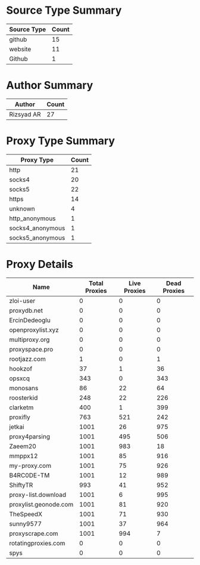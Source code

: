 # Source Type Summary

| Source Type | Count |
|-------------|-------|
| github | 15 |
| website | 11 |
| Github | 1 |


# Author Summary

| Author | Count |
|--------|-------|
| Rizsyad AR | 27 |


# Proxy Type Summary

| Proxy Type | Count |
|------------|-------|
| http | 21 |
| socks4 | 20 |
| socks5 | 22 |
| https | 14 |
| unknown | 4 |
| http_anonymous | 1 |
| socks4_anonymous | 1 |
| socks5_anonymous | 1 |


# Proxy Details

| Name | Total Proxies | Live Proxies | Dead Proxies |
|------|---------------|--------------|---------------|
| zloi-user | 0 | 0 | 0 |
| proxydb.net | 0 | 0 | 0 |
| ErcinDedeoglu | 0 | 0 | 0 |
| openproxylist.xyz | 0 | 0 | 0 |
| multiproxy.org | 0 | 0 | 0 |
| proxyspace.pro | 0 | 0 | 0 |
| rootjazz.com | 1 | 0 | 1 |
| hookzof | 37 | 1 | 36 |
| opsxcq | 343 | 0 | 343 |
| monosans | 86 | 22 | 64 |
| roosterkid | 248 | 22 | 226 |
| clarketm | 400 | 1 | 399 |
| proxifly | 763 | 521 | 242 |
| jetkai | 1001 | 26 | 975 |
| proxy4parsing | 1001 | 495 | 506 |
| Zaeem20 | 1001 | 983 | 18 |
| mmppx12 | 1001 | 85 | 916 |
| my-proxy.com | 1001 | 75 | 926 |
| B4RC0DE-TM | 1001 | 12 | 989 |
| ShiftyTR | 993 | 41 | 952 |
| proxy-list.download | 1001 | 6 | 995 |
| proxylist.geonode.com | 1001 | 81 | 920 |
| TheSpeedX | 1001 | 71 | 930 |
| sunny9577 | 1001 | 37 | 964 |
| proxyscrape.com | 1001 | 994 | 7 |
| rotatingproxies.com | 0 | 0 | 0 |
| spys | 0 | 0 | 0 |

